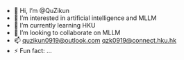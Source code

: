 - 👋 Hi, I’m @QuZikun
- 👀 I’m interested in artificial intelligence and MLLM
- 🌱 I’m currently learning HKU
- 💞️ I’m looking to collaborate on MLLM 
- 📫 quzikun0919@outlook.com
     qzk0919@connect.hku.hk
- ⚡ Fun fact: ...

<!---
QuZikun/QuZikun is a ✨ special ✨ repository because its `README.md` (this file) appears on your GitHub profile.
You can click the Preview link to take a look at your changes.
--->
